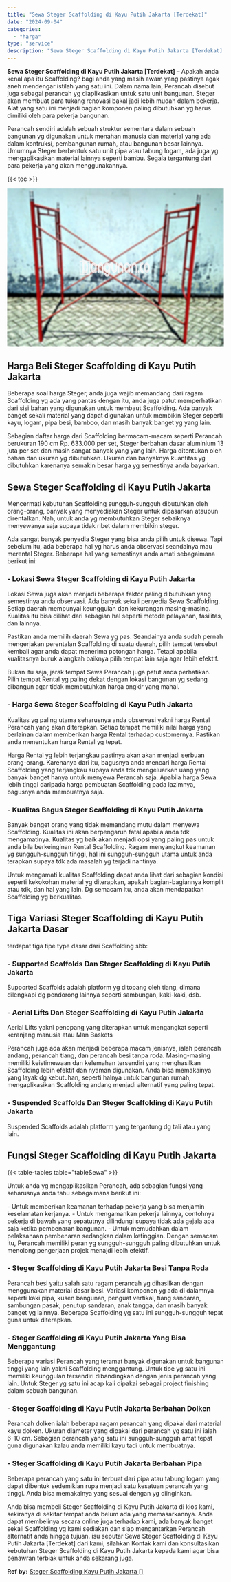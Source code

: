 ```yaml
---
title: "Sewa Steger Scaffolding di Kayu Putih Jakarta [Terdekat]"
date: "2024-09-04"
categories: 
  - "harga"
type: "service"
description: "Sewa Steger Scaffolding di Kayu Putih Jakarta [Terdekat]. Anda bisa membeli Steger Scaffolding di Kayu Putih Jakarta di kios kami, sekiranya di sekitar tempa..."
---
```


**Sewa Steger Scaffolding di Kayu Putih Jakarta \[Terdekat\]** – Apakah anda kenal apa itu Scaffolding? bagi anda yang masih awam yang pastinya agak aneh mendengar istilah yang satu ini. Dalam nama lain, Perancah disebut juga sebagai perancah yg diaplikasikan untuk satu unit bangunan. Steger akan membuat para tukang renovasi bakal jadi lebih mudah dalam bekerja. Alat yang satu ini menjadi bagian komponen paling dibutuhkan yg harus dimiliki oleh para pekerja bangunan.

Perancah sendiri adalah sebuah struktur sementara dalam sebuah bangunan yg digunakan untuk menahan manusia dan material yang ada dalam kontruksi, pembangunan rumah, atau bangunan besar lainnya. Umumnya Steger berbentuk satu unit pipa atau tabung logam, ada juga yg mengaplikasikan material lainnya seperti bambu. Segala tergantung dari para pekerja yang akan menggunakannya.

{{< toc >}}

![Sewa Steger Scaffolding di Kayu Putih Jakarta [Terdekat]](/images/sewa-scaffolding-steger-01.png)

## Harga Beli Steger Scaffolding di Kayu Putih Jakarta

Beberapa soal harga Steger, anda juga wajib memandang dari ragam Scaffolding yg ada yang pantas dengan itu, anda juga patut memperhatikan dari sisi bahan yang digunakan untuk membaut Scaffolding. Ada banyak banget sekali material yang dapat digunakan untuk membikin Steger seperti kayu, logam, pipa besi, bamboo, dan masih banyak banget yg yang lain.

Sebagian daftar harga dari Scaffolding bermacam-macam seperti Perancah berukuran 190 cm Rp. 633.000 per set, Steger berbahan dasar aluminium 13 juta per set dan masih sangat banyak yang yang lain. Harga ditentukan oleh bahan dan ukuran yg dibutuhkan. Ukuran dan banyaknya kuantitas yg dibutuhkan karenanya semakin besar harga yg semestinya anda bayarkan.

## Sewa Steger Scaffolding di Kayu Putih Jakarta

Mencermati kebutuhan Scaffolding sungguh-sungguh dibutuhkan oleh orang-orang, banyak yang menyediakan Steger untuk dipasarkan ataupun direntalkan. Nah, untuk anda yg membutuhkan Steger sebaiknya menyewanya saja supaya tidak ribet dalam membikin steger.

Ada sangat banyak penyedia Steger yang bisa anda pilih untuk disewa. Tapi sebelum itu, ada beberapa hal yg harus anda observasi seandainya mau merental Steger. Beberapa hal yang semestinya anda amati sebagaimana berikut ini:

### \- Lokasi Sewa Steger Scaffolding di Kayu Putih Jakarta

Lokasi Sewa juga akan menjadi beberapa faktor paling dibutuhkan yang semestinya anda observasi. Ada banyak sekali penyedia Sewa Scaffolding. Setiap daerah mempunyai keunggulan dan kekurangan masing-masing. Kualitas itu bisa dilihat dari sebagian hal seperti metode pelayanan, fasilitas, dan lainnya.

Pastikan anda memilih daerah Sewa yg pas. Seandainya anda sudah pernah mengerjakan perentalan Scaffolding di suatu daerah, pilih tempat tersebut kembali agar anda dapat menerima potongan harga. Tetapi apabila kualitasnya buruk alangkah baiknya pilih tempat lain saja agar lebih efektif.

Bukan itu saja, jarak tempat Sewa Perancah juga patut anda perhatikan. Pilih tempat Rental yg paling dekat dengan lokasi bangunan yg sedang dibangun agar tidak membutuhkan harga ongkir yang mahal.

### \- Harga Sewa Steger Scaffolding di Kayu Putih Jakarta

Kualitas yg paling utama seharusnya anda observasi yakni harga Rental Perancah yang akan diterapkan. Setiap tempat memiliki nilai harga yang berlainan dalam memberikan harga Rental terhadap customernya. Pastikan anda menentukan harga Rental yg tepat.

Harga Rental yg lebih terjangkau pastinya akan akan menjadi serbuan orang-orang. Karenanya dari itu, bagusnya anda mencari harga Rental Scaffolding yang terjangkau supaya anda tdk mengeluarkan uang yang banyak banget hanya untuk menyewa Perancah saja. Apabila harga Sewa lebih tinggi daripada harga pembuatan Scaffolding pada lazimnya, bagusnya anda membuatnya saja.

### \- Kualitas Bagus Steger Scaffolding di Kayu Putih Jakarta

Banyak banget orang yang tidak memandang mutu dalam menyewa Scaffolding. Kualitas ini akan berpengaruh fatal apabila anda tdk mengamatinya. Kualitas yg baik akan menjadi opsi yang paling pas untuk anda bila berkeinginan Rental Scaffolding. Ragam menyangkut keamanan yg sungguh-sungguh tinggi, hal ini sungguh-sungguh utama untuk anda terapkan supaya tdk ada masalah yg terjadi nantinya.

Untuk mengamati kualitas Scaffolding dapat anda lihat dari sebagian kondisi seperti kekokohan material yg diterapkan, apakah bagian-bagiannya komplit atau tdk, dan hal yang lain. Dg semacam itu, anda akan mendapatkan Scaffolding yg berkualitas.

## Tiga Variasi Steger Scaffolding di Kayu Putih Jakarta Dasar

terdapat tiga tipe type dasar dari Scaffolding sbb:

### \- Supported Scaffolds Dan Steger Scaffolding di Kayu Putih Jakarta

Supported Scaffolds adalah platform yg ditopang oleh tiang, dimana dilengkapi dg pendorong lainnya seperti sambungan, kaki-kaki, dsb.

### \- Aerial Lifts Dan Steger Scaffolding di Kayu Putih Jakarta

Aerial Lifts yakni penopang yang diterapkan untuk mengangkat seperti keranjang manusia atau Man Baskets

Perancah juga ada akan menjadi beberapa macam jenisnya, ialah perancah andang, perancah tiang, dan perancah besi tanpa roda. Masing-masing memiliki keistimewaan dan kelemahan tersendiri yang menghasilkan Scaffolding lebih efektif dan nyaman digunakan. Anda bisa memakainya yang layak dg kebutuhan, seperti halnya untuk bangunan rumah, mengaplikasikan Scaffolding andang menjadi alternatif yang paling tepat.

### \- Suspended Scaffolds Dan Steger Scaffolding di Kayu Putih Jakarta

Suspended Scaffolds adalah platform yang tergantung dg tali atau yang lain.

## Fungsi Steger Scaffolding di Kayu Putih Jakarta

{{< table-tables table="tableSewa" >}}

Untuk anda yg mengaplikasikan Perancah, ada sebagian fungsi yang seharusnya anda tahu sebagaimana berikut ini:

\- Untuk memberikan keamanan terhadap pekerja yang bisa menjamin keselamatan kerjanya. - Untuk mengamankan pekerja lainnya, contohnya pekerja di bawah yang sepatutnya dilindungi supaya tidak ada gejala apa saja ketika pembenaran bangunan. - Untuk memudahkan dalam pelaksanaan pembenaran sedangkan dalam ketinggian. Dengan semacam itu, Perancah memiliki peran yg sungguh-sungguh paling dibutuhkan untuk menolong pengerjaan projek menajdi lebih efektif.

### \- Steger Scaffolding di Kayu Putih Jakarta Besi Tanpa Roda

Perancah besi yaitu salah satu ragam perancah yg dihasilkan dengan menggunakan material dasar besi. Variasi komponen yg ada di dalamnya seperti kaki pipa, kusen bangunan, penguat vertikal, tiang sandaran, sambungan pasak, penutup sandaran, anak tangga, dan masih banyak banget yg lainnya. Beberapa Scaffolding yg satu ini sungguh-sungguh tepat guna untuk diterapkan.

### \- Steger Scaffolding di Kayu Putih Jakarta Yang Bisa Menggantung

Beberapa variasi Perancah yang teramat banyak digunakan untuk bangunan tinggi yang lain yakni Scaffolding menggantung. Untuk tipe yg satu ini memiliki keunggulan tersendiri dibandingkan dengan jenis perancah yang lain. Untuk Steger yg satu ini acap kali dipakai sebagai project finishing dalam sebuah bangunan.

### \- Steger Scaffolding di Kayu Putih Jakarta Berbahan Dolken

Perancah dolken ialah beberapa ragam perancah yang dipakai dari material kayu dolken. Ukuran diameter yang dipakai dari perancah yg satu ini ialah 6-10 cm. Sebagian perancah yang satu ini sungguh-sungguh amat tepat guna digunakan kalau anda memiliki kayu tadi untuk membuatnya.

### \- Steger Scaffolding di Kayu Putih Jakarta Berbahan Pipa

Beberapa perancah yang satu ini terbuat dari pipa atau tabung logam yang dapat dibentuk sedemikian rupa menjadi satu kesatuan perancah yang tinggi. Anda bisa memakainya yang sesuai dengan yg diinginkan.

Anda bisa membeli Steger Scaffolding di Kayu Putih Jakarta di kios kami, sekiranya di sekitar tempat anda belum ada yang memasarkannya. Anda dapat membelinya secara online juga terhadap kami, ada banyak banget sekali Scaffolding yg kami sediakan dan siap mengantarkan Perancah alternatif anda hingga tujuan. isu seputar Sewa Steger Scaffolding di Kayu Putih Jakarta \[Terdekat\] dari kami, silahkan Kontak kami dan konsultasikan kebutuhan Steger Scaffolding di Kayu Putih Jakarta kepada kami agar bisa penawran terbiak untuk anda sekarang juga.

**Ref by:** [Steger Scaffolding Kayu Putih Jakarta []](https://id.wikipedia.org/wiki/Steger)
